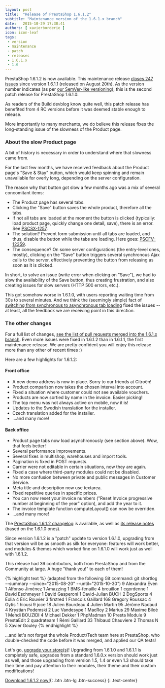 ```yaml
---
layout: post
title:  "Release of PrestaShop 1.6.1.2"
subtitle: "Maintenance version of the 1.6.1.x branch"
date:   2015-10-29 17:30:41
authors: [ xavierborderie ]
icon: icon-leaf
tags:
 - version
 - maintenance
 - patch
 - releases
 - 1.6.1.x
 - 1.6
---
```


PrestaShop 1.6.1.2 is now available. This maintenance release [closes 247 issues](https://github.com/PrestaShop/PrestaShop/pulls?utf8=%E2%9C%93&q=is%3Apr+base%3A1.6.1.x+is%3Aclosed+closed%3A%3E2015-08-20+) since version 1.6.1.1 (released on August 20th). As the version number indicates (as per [our SemVer-like versioning](http://build.prestashop.com/news/a-more-semantic-versioning-scheme/)), this is the second patch release for PrestaShop 1.6.1.0.

As readers of the Build devblog know quite well, this patch release has benefited from 4 RC versions before it was deemed stable enough to release.

More importantly to many merchants, we do believe this release fixes the long-standing issue of the slowness of the Product page.


### About the slow Product page

A bit of history is necessary in order to understand where that slowness came from.

For the last few months, we have received feedback about the Product page's "Save & Stay" button, which would keep spinning and remain unavailable for overly long, depending on the server configuration.

The reason why that button got slow a few months ago was a mix of several concomitant items:

* The Product page has several tabs.
* Clicking the "Save" button saves the whole product, therefore all the tabs.
* If not all tabs are loaded at the moment the button is clicked (typically: load product page, quickly change one detail, save), there is an error. See [PSCSX-1257](http://forge.prestashop.com/browse/PSCSX-1257).
* The solution? Prevent form submission until all tabs are loaded, and thus, disable the button while the tabs are loading. Here goes: [PSCFV-12359](http://forge.prestashop.com/browse/PSCFV-12359).
* The consequence? On some server configurations (the entry-level ones, mostly), clicking on the "Save" button triggers several synchronous Ajax calls to the server, effectively preventing the button from releasing as soon as it is clicked.

In short, to solve an issue (write error when clicking on "Save"), we had to slow the availability of the Save button, thus creating frustration, and also creating issues for slow servers (HTTP 500 errors, etc.).

This got somehow worse in 1.6.1.0, with users reporting waiting time from 30s to several minutes. And we think the (seemingly simple) fact of [switching from synchronous to asynchronous tab loading](https://github.com/PrestaShop/PrestaShop/pull/4330) fixed the issues -- at least, all the feedback we are receiving point in this direction.


### The other changes

For a full list of changes, [see the list of pull requests merged into the 1.6.1.x branch](https://github.com/PrestaShop/PrestaShop/pulls?utf8=%E2%9C%93&q=is%3Apr+base%3A1.6.1.x+is%3Amerged+updated%3A%3C2015-08-20+). Even more issues were fixed in 1.6.1.2 than in 1.6.1.1, the first maintenance release. We are pretty confident you will enjoy this release more than any other of recent times :)

Here are a few highlights for 1.6.1.2:

#### Front office

* A new demo address is now in place. Sorry to our friends at Citroën!
* Product comparison now takes the chosen interval into account.
* Fixed a situation where customer could not see available vouchers.
* Products are now sortied by name in the invoice. Easier picking!
* The top menu was not always active on mobile, now it is!
* Updates to the Swedish translation for the installer.
* Czech translation added for the installer.
* ...and many more!

#### Back office

* Product page tabs now load asynchronously (see section above). Wow, that feels better!
* Several performance improvements.
* Several fixes in multishop, warehouses and import tools.
* Pagination is fixed in POST requests.
* Carrier were not editable in certain situations, now they are again.
* Fixed a case where third-party modules could not be disabled.
* No more confusion between private and public messages in Customer Service.
* Meta title and description now use textarea.
* Fixed repetitive queries in specific prices.
* You can now reset your invoice numbers ("Reset Invoice progressive number at beginning of the year" option), and add the year to it.
* The invoice template function computeLayout() can now be overriden.
* ...and many more!

The [PrestaShop 1.6.1.2 changelog](https://www.prestashop.com/en/developers-versions/changelog/1.6.1.2-stable) is available, as well as [its release notes](https://www.prestashop.com/en/release-notes-1.6.1.2-stable) (based on the 1.6.1.0 ones).

Since version 1.6.1.2 is a "patch" update to version 1.6.1.0, upgrading from that version will be as smooth as silk for everyone: features will work better, and modules & themes which worked fine on 1.6.1.0 will work just as well with 1.6.1.2.

This release had 36 contributors, both from PrestaShop and from the Community at large. A huge "thank you!" to each of them!

{% highlight text %}
(adapted from the following Git command: git shortlog --summary --since="2015-08-20" --until="2015-10-30")
	   9	Alexandra Even
	   1	Alfonso Jiménez
	   1	Amazzing
	   1	BMS-fenaille
	   4	brouillon
	   1	cgordenne
	   1	David Eschmeyer
	   1	David Gasperoni
	   1	David-Julian BUCH
	   2	DogSports
	   4	Eolia
	   4	Eric Rouvier
	   3	firstred
	   1	Francois Gaillard
	 168	Gregory Roussac
	   4	Gytis
	   1	hiousi
	   9	joce
	  18	Julien Bourdeau
	   4	Julien Martin
	  95	Jérôme Nadaud
	   4	Krystian Podemski
	   2	Luc Vandesype
	   1	MacRoy
	   2	Marius
	  29	Maxime Biloé
	   1	Mehdi BOUZIDI
	   4	Michael Dekker
	   1	PhpMadman
	  10	Presta Module
	   9	PrestaEdit
	   2	quadrateam
	   1	Rémi Gaillard
	  33	Thibaud Chauviere
	   2	Thomas N
	   5	Xavier Gouley
{% endhighlight %}

...and let's not forget the whole Product/Tech team here at PrestaShop, who double-checked the code before it was merged, and applied our QA tests!

Let's go, [upgrade your store(s)](http://doc.prestashop.com/display/PS16/Updating+PrestaShop)! Upgrading from 1.6.1.0 and 1.6.1.1 is completely safe, upgrades from a standard 1.6.0.x version should work just as well, and those upgrading from version 1.5, 1.4 or even 1.3 should take their time and pay attention to their modules, their theme and their custom modifications!

[Download 1.6.1.2 now!](https://www.prestashop.com/en/download){: .btn .btn-lg .btn-success}
{: .text-center}
